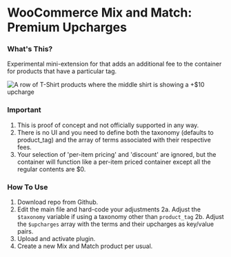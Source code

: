 # WooCommerce Mix and Match: Premium Upcharges

### What's This?

Experimental mini-extension for that adds an additional fee to the container for products that have a particular tag.

![A row of T-Shirt products where the middle shirt is showing a +$10 upcharge](https://user-images.githubusercontent.com/507025/65634691-0a2b1a80-df9c-11e9-9317-3690c6886f39.png)

### Important

1. This is proof of concept and not officially supported in any way.
2. There is no UI and you need to define both the taxonomy (defaults to product_tag) and the array of terms associated with their respective fees.
3. Your selection of 'per-item  pricing' and 'discount' are ignored, but the container will function like a per-item priced container except all the regular contents are $0. 

### How To Use

1. Download repo from Github.
2. Edit the main file and hard-code your adjustments
	2a. Adjust the `$taxonomy` variable if using a taxonomy other than `product_tag`
	2b. Adjust the `$upcharges` array with the terms and their upcharges as key/value pairs. 
3. Upload and activate plugin.
4. Create a new Mix and Match product per usual. 
